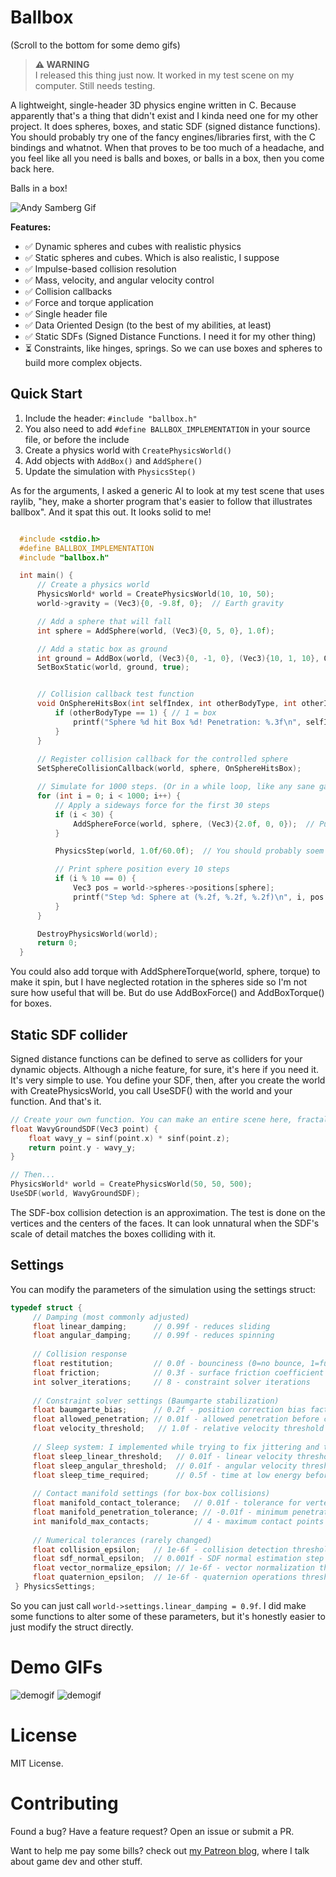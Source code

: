 # Ballbox

(Scroll to the bottom for some demo gifs)

> **⚠️ WARNING**  
> I released this thing just now. It worked in my test scene on my computer. Still needs testing.


A lightweight, single-header 3D physics engine written in C. Because apparently that's a thing that didn't exist and I kinda need one for my other project. It does spheres, boxes, and static SDF (signed distance functions). You should probably try one of the fancy engines/libraries first, with the C bindings and whatnot. When that proves to be too much of a headache, and you feel like all you need is balls and boxes, or balls in a box, then you come back here.

Balls in a box!

![Andy Samberg Gif](https://i.gifer.com/Jm0S.gif)

**Features:**
- ✅ Dynamic spheres and cubes with realistic physics
- ✅ Static spheres and cubes. Which is also realistic, I suppose
- ✅ Impulse-based collision resolution
- ✅ Mass, velocity, and angular velocity control
- ✅ Collision callbacks
- ✅ Force and torque application
- ✅ Single header file
- ✅ Data Oriented Design (to the best of my abilities, at least)
- ✅ Static SDFs (Signed Distance Functions. I need it for my other thing)
- ⏳ Constraints, like hinges, springs. So we can use boxes and spheres to build more complex objects.

## Quick Start

1. Include the header: `#include "ballbox.h"`
2. You also need to add `#define BALLBOX_IMPLEMENTATION` in your source file, or before the include
3. Create a physics world with `CreatePhysicsWorld()`
4. Add objects with `AddBox()` and `AddSphere()`
5. Update the simulation with `PhysicsStep()`

As for the arguments, I asked a generic AI to look at my test scene that uses raylib, "hey, make a shorter program that's easier to follow that illustrates ballbox". And it spat this out. It looks solid to me!

```c

  #include <stdio.h>
  #define BALLBOX_IMPLEMENTATION
  #include "ballbox.h"

  int main() {
      // Create a physics world
      PhysicsWorld* world = CreatePhysicsWorld(10, 10, 50);
      world->gravity = (Vec3){0, -9.8f, 0};  // Earth gravity

      // Add a sphere that will fall
      int sphere = AddSphere(world, (Vec3){0, 5, 0}, 1.0f);

      // Add a static box as ground
      int ground = AddBox(world, (Vec3){0, -1, 0}, (Vec3){10, 1, 10}, QuatIdentity());
      SetBoxStatic(world, ground, true);


      // Collision callback test function
      void OnSphereHitsBox(int selfIndex, int otherBodyType, int otherIndex, CollisionContact* contact) {
          if (otherBodyType == 1) { // 1 = box
              printf("Sphere %d hit Box %d! Penetration: %.3f\n", selfIndex, otherIndex, contact->penetration);
          }
      }
    
      // Register collision callback for the controlled sphere
      SetSphereCollisionCallback(world, sphere, OnSphereHitsBox);

      // Simulate for 1000 steps. (Or in a while loop, like any sane game developer. This AI is mad.)
      for (int i = 0; i < 1000; i++) {
          // Apply a sideways force for the first 30 steps
          if (i < 30) {
              AddSphereForce(world, sphere, (Vec3){2.0f, 0, 0});  // Push right
          }

          PhysicsStep(world, 1.0f/60.0f);  // You should probably soem kind of deltatime your engine provides

          // Print sphere position every 10 steps
          if (i % 10 == 0) {
              Vec3 pos = world->spheres->positions[sphere];
              printf("Step %d: Sphere at (%.2f, %.2f, %.2f)\n", i, pos.x, pos.y, pos.z);
          }
      }

      DestroyPhysicsWorld(world);
      return 0;
  }

```

You could also add torque with AddSphereTorque(world, sphere, torque) to make it spin, but I have neglected rotation in the spheres side so I'm not sure how useful that will be. But do use AddBoxForce() and AddBoxTorque() for boxes.

## Static SDF collider

Signed distance functions can be defined to serve as colliders for your dynamic objects. Although a niche feature, for sure, it's here if you need it. It's very simple to use. You define your SDF, then, after you create the world with CreatePhysicsWorld, you call UseSDF() with the world and your function. And that's it.

```c
// Create your own function. You can make an entire scene here, fractals, primitive objects, etc. 
float WavyGroundSDF(Vec3 point) {
    float wavy_y = sinf(point.x) * sinf(point.z);
    return point.y - wavy_y;
}

// Then...
PhysicsWorld* world = CreatePhysicsWorld(50, 50, 500);
UseSDF(world, WavyGroundSDF);
```
The SDF-box collision detection is an approximation. The test is done on the vertices and the centers of the faces. It can look unnatural when the SDF's scale of detail matches the boxes colliding with it. 


## Settings

You can modify the parameters of the simulation using the settings struct:
```c
typedef struct {
     // Damping (most commonly adjusted)
     float linear_damping;      // 0.99f - reduces sliding
     float angular_damping;     // 0.99f - reduces spinning
     
     // Collision response
     float restitution;         // 0.0f - bounciness (0=no bounce, 1=full bounce)
     float friction;            // 0.3f - surface friction coefficient
     int solver_iterations;     // 8 - constraint solver iterations
     
     // Constraint solver settings (Baumgarte stabilization)
     float baumgarte_bias;      // 0.2f - position correction bias factor
     float allowed_penetration; // 0.01f - allowed penetration before correction
     float velocity_threshold;   // 1.0f - relative velocity threshold for restitution
     
     // Sleep system: I implemented while trying to fix jittering and then neglected it. I suggest ignoring it for now.
     float sleep_linear_threshold;   // 0.01f - linear velocity threshold for sleep
     float sleep_angular_threshold;  // 0.01f - angular velocity threshold for sleep
     float sleep_time_required;      // 0.5f - time at low energy before sleeping
     
     // Contact manifold settings (for box-box collisions)
     float manifold_contact_tolerance;   // 0.01f - tolerance for vertex-inside-box detection
     float manifold_penetration_tolerance; // -0.01f - minimum penetration to accept (negative = allow touching)
     int manifold_max_contacts;          // 4 - maximum contact points per manifold
     
     // Numerical tolerances (rarely changed)
     float collision_epsilon;   // 1e-6f - collision detection threshold
     float sdf_normal_epsilon;  // 0.001f - SDF normal estimation step size
     float vector_normalize_epsilon; // 1e-6f - vector normalization threshold
     float quaternion_epsilon;  // 1e-6f - quaternion operations threshold
 } PhysicsSettings;
```

So you can just call `world->settings.linear_damping = 0.9f`. I did make some functions to alter some of these parameters, but it's honestly easier to just modify the struct directly. 

# Demo GIFs


![demogif](./physicswip2.gif)
![demogif](./physicswip3.gif)



# License

MIT License.

# Contributing

Found a bug? Have a feature request? Open an issue or submit a PR. 

Want to help me pay some bills? check out [my Patreon blog](https://www.patreon.com/Diegomakesgames), where I talk about game dev and other stuff.

